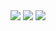 <img src="https://github-readme-stats.vercel.app/api/top-langs/?username=LecoSchmittElias&theme=tokyonight"/>
<img src="https://github-readme-stats.vercel.app/api?username=LecoSchmittElias&show_icons=true&theme=tokyonight"/> <img src="https://github-readme-stats-eight-theta.vercel.app/api/top-langs/?username=LecoSchmittElias&layout=compact&langs_count=8&theme=tokyonight&include_all_commits=true&count_private=true"/>
